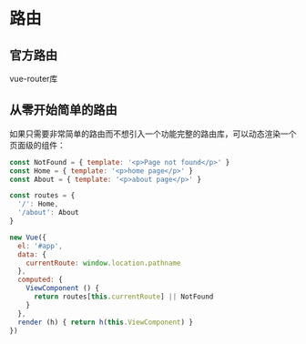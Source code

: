 # 路由

## 官方路由

vue-router库

## 从零开始简单的路由

如果只需要非常简单的路由而不想引入一个功能完整的路由库，可以动态渲染一个页面级的组件：

```js
const NotFound = { template: '<p>Page not found</p>' }
const Home = { template: '<p>home page</p>' }
const About = { template: '<p>about page</p>' }

const routes = {
  '/': Home,
  '/about': About
}

new Vue({
  el: '#app',
  data: {
    currentRoute: window.location.pathname
  },
  computed: {
    ViewComponent () {
      return routes[this.currentRoute] || NotFound
    }
  },
  render (h) { return h(this.ViewComponent) }
})
```

